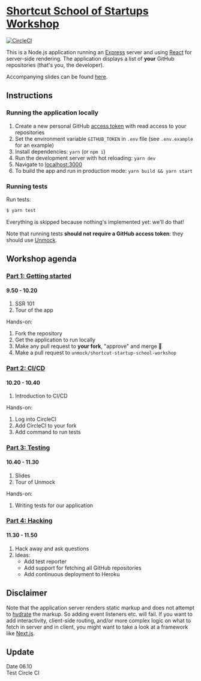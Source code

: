 # [Shortcut School of Startups Workshop](https://unmock.github.io/shortcut-startup-school-workshop/#/welcome)

[![CircleCI](https://circleci.com/gh/StevePhuc/shortcut-startup-school-workshop.svg?style=svg)](https://circleci.com/gh/StevePhuc/shortcut-startup-school-workshop)

This is a Node.js application running an [Express](https://expressjs.com/) server and using [React](https://reactjs.org/) for server-side rendering. The application displays a list of **your** GitHub repositories (that's you, the developer).

Accompanying slides can be found [here](https://unmock.github.io/shortcut-startup-school-workshop/#/welcome).

## Instructions

### Running the application locally

1. Create a new personal GitHub [access token](https://github.com/settings/tokens) with read access to your repositories
1. Set the environment variable `GITHUB_TOKEN` in `.env` file (see `.env.example` for an example)
1. Install dependencies: `yarn` (or `npm i`)
1. Run the development server with hot reloading: `yarn dev`
1. Navigate to [localhost:3000](http://localhost:3000)
1. To build the app and run in production mode: `yarn build && yarn start`

### Running tests

Run tests:

```bash
$ yarn test
```

Everything is skipped because nothing's implemented yet: we'll do that!

Note that running tests **should not require a GitHub access token**: they should use [Unmock](https://unmock.io).

## Workshop agenda

### <u>Part 1: Getting started</u>

#### 9.50 - 10.20

1. SSR 101
1. Tour of the app

Hands-on:

1. Fork the repository
1. Get the application to run locally
1. Make any pull request to **your fork**, "approve" and merge 🦄
1. Make a pull request to `unmock/shortcut-startup-school-workshop`

### <u>Part 2: CI/CD</u>

#### 10.20 - 10.40

1. Introduction to CI/CD

Hands-on:

1. Log into CircleCI
1. Add CircleCI to your fork
1. Add command to run tests

### <u>Part 3: Testing</u>

#### 10.40 - 11.30

1. Slides
1. Tour of Unmock

Hands-on:

1. Writing tests for our application

### <u>Part 4: Hacking</u>

#### 11.30 - 11.50

1. Hack away and ask questions
1. Ideas:
   - Add test reporter
   - Add support for fetching all GitHub repositories
   - Add continuous deployment to Heroku

## Disclaimer

Note that the application server renders static markup and does not attempt to [hydrate](https://reactjs.org/docs/react-dom.html#hydrate) the markup. So adding event listeners etc. will fail. If you want to add interactivity, client-side routing, and/or more complex logic on what to fetch in server and in client, you might want to take a look at a framework like [Next.js](https://nextjs.org/).


## Update 
Date 06.10  
Test Circle CI